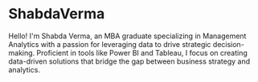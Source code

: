 # ShabdaVerma
Hello! I'm Shabda Verma, an MBA graduate specializing in Management Analytics with a passion for leveraging data to drive strategic decision-making. Proficient in tools like Power BI and Tableau, I focus on creating data-driven solutions that bridge the gap between business strategy and analytics.
